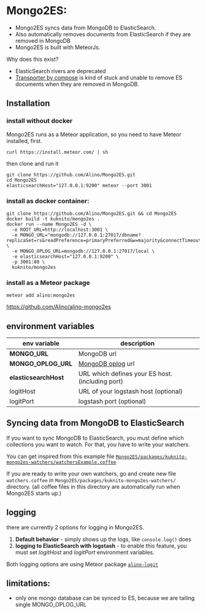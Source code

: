 # Mongo2ES:

- Mongo2ES syncs data from MongoDB to ElasticSearch.
- Also automatically removes documents from ElasticSearch if they are removed in MongoDB
- Mongo2ES is built with MeteorJs.


Why does this exist?
- ElasticSearch rivers are deprecated
- [Transporter by compose](https://github.com/compose/transporter) is kind of stuck and unable to remove ES documents when they are removed in MongoDB.

## Installation
### install without docker
Mongo2ES runs as a Meteor application, so you need to have Meteor installed, first.
```shell
curl https://install.meteor.com/ | sh
```
then clone and run it
```shell
git clone https://github.com/Alino/Mongo2ES.git
cd Mongo2ES
elasticsearchHost="127.0.0.1:9200" meteor --port 3001
```
### install as docker container:
```shell
git clone https://github.com/Alino/Mongo2ES.git && cd Mongo2ES
docker build -t kuknito/mongo2es .
docker run --name Mongo2ES -d \
  -e ROOT_URL=http://localhost:3001 \
  -e MONGO_URL="mongodb://127.0.0.1:27017/dbname?replicaSet=rs&readPreference=primaryPreferred&w=majority&connectTimeoutMS=60000&socketTimeoutMS=60000" \
  -e MONGO_OPLOG_URL=mongodb://127.0.0.1:27017/local \
  -e elasticsearchHost="127.0.0.1:9200" \
  -p 3001:80 \
  kuknito/mongo2es
```

### install as a Meteor package
```
meteor add alino:mongo2es
```

https://github.com/Alino/alino-mongo2es

## environment variables
env variable          | description
----------------------|---------------------
**MONGO_URL**         | MongoDB url
**MONGO_OPLOG_URL**   | <a href="https://docs.mongodb.org/manual/core/replica-set-oplog/" target="_blank">MongoDB oplog</a> url
**elasticsearchHost** | URL which defines your ES host. (including port)
logitHost             | URL of your logstash host (optional)
logitPort             | logstash port (optional)


## Syncing data from MongoDB to ElasticSearch
If you want to sync MongoDB to ElasticSearch, you must define which collections you want to watch.
For that, you have to write your watchers.

You can get inspired from this example file
[```Mongo2ES/packages/kuknito-mongo2es-watchers/watchersExample.coffee```](https://github.com/Alino/Mongo2ES/blob/master/packages/kuknito-mongo2es-watchers/watchersExample.coffee)

If you are ready to write your own watchers,
go and create new file ```watchers.coffee```
in ```Mongo2ES/packages/kuknito-mongo2es-watchers/``` directory.
(all coffee files in this directory are automatically run when Mongo2ES starts up.)

## logging
there are currently 2 options for logging in Mongo2ES.

1. **Default behavior** - simply shows up the logs, like ```console.log()``` does
2. **logging to ElasticSearch with logstash** - to enable this feature, you must set *logitHost* and *logitPort* environment variables.

Both logging options are using Meteor package <a href="https://atmospherejs.com/alino/logit" target="_blank">```alino-logit```</a>

## limitations:
- only one mongo database can be synced to ES, because we are tailing single MONGO_OPLOG_URL
